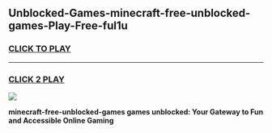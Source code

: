 
## Unblocked-Games-minecraft-free-unblocked-games-Play-Free-ful1u
<h3>
<a href="https://premium76.site?title=minecraft-free-unblocked-games&ref=23A">CLICK TO PLAY</a></h3>
<hr>

<h3>
<a href="https://premium76.site?title=minecraft-free-unblocked-games&ref=23A">CLICK 2 PLAY</a>
  
</h3>

<a href="https://premium76.site?title=minecraft-free-unblocked-games&ref=23A"><img src="https://clearcache.store/games.png"></a>


**minecraft-free-unblocked-games games unblocked: Your Gateway to Fun and Accessible Online Gaming**
